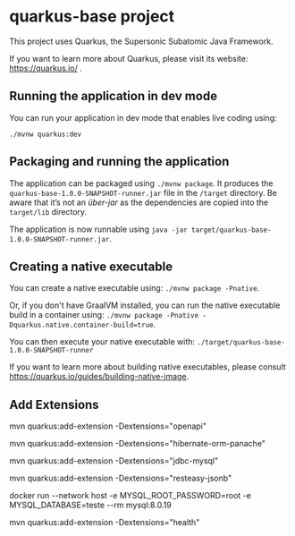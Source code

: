 # quarkus-base project

This project uses Quarkus, the Supersonic Subatomic Java Framework.

If you want to learn more about Quarkus, please visit its website: https://quarkus.io/ .

## Running the application in dev mode

You can run your application in dev mode that enables live coding using:
```
./mvnw quarkus:dev
```

## Packaging and running the application

The application can be packaged using `./mvnw package`.
It produces the `quarkus-base-1.0.0-SNAPSHOT-runner.jar` file in the `/target` directory.
Be aware that it’s not an _über-jar_ as the dependencies are copied into the `target/lib` directory.

The application is now runnable using `java -jar target/quarkus-base-1.0.0-SNAPSHOT-runner.jar`.

## Creating a native executable

You can create a native executable using: `./mvnw package -Pnative`.

Or, if you don't have GraalVM installed, you can run the native executable build in a container using: `./mvnw package -Pnative -Dquarkus.native.container-build=true`.

You can then execute your native executable with: `./target/quarkus-base-1.0.0-SNAPSHOT-runner`

If you want to learn more about building native executables, please consult https://quarkus.io/guides/building-native-image.

## Add Extensions ##
mvn quarkus:add-extension -Dextensions="openapi"

mvn quarkus:add-extension -Dextensions="hibernate-orm-panache"

mvn quarkus:add-extension -Dextensions="jdbc-mysql"

mvn quarkus:add-extension -Dextensions="resteasy-jsonb"

docker run --network host -e MYSQL_ROOT_PASSWORD=root -e MYSQL_DATABASE=teste --rm mysql:8.0.19

mvn quarkus:add-extension -Dextensions="health"

